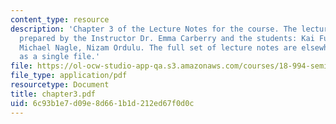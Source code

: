 ```yaml
---
content_type: resource
description: 'Chapter 3 of the Lecture Notes for the course. The lecture notes were
  prepared by the Instructor Dr. Emma Carberry and the students: Kai Fung, David Glasser,
  Michael Nagle, Nizam Ordulu. The full set of lecture notes are elsewhere available
  as a single file.'
file: https://ol-ocw-studio-app-qa.s3.amazonaws.com/courses/18-994-seminar-in-geometry-fall-2004/6c93b1e7d09e8d661b1d212ed67f0d0c_chapter3.pdf
file_type: application/pdf
resourcetype: Document
title: chapter3.pdf
uid: 6c93b1e7-d09e-8d66-1b1d-212ed67f0d0c
---
```

